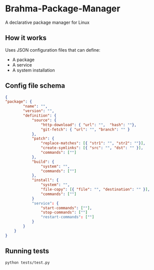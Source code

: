 # Brahma-Package-Manager
A declarative package manager for Linux 

## How it works
Uses JSON configuration files that can define:
- A package
- A service
- A system installation

## Config file schema
```json
{
"package": {
        "name": "",
        "version": "",
        "definition": {
            "source": {
                "http-download": { "url": "",  "hash": ""},
                "git-fetch": { "url": "", "branch": "" }
            },
            "patch": {
                "replace-matches": [{ "str1": "", "str2": ""}],
                "create-symlinks": [{ "src": "", "dst": "" }],
                "commands": [""]
            },
            "build": {
                "system": "",
                "commands": [""]
            },
            "install": {
                "system": "",
                "file-copy": [{ "file": "", "destination": "" }],
                "commands": [""]
            }
            "service": {
                "start-commands": [""],
                "stop-commands": [""]
                "restart-commands": [""]
            }
        }
    }
}
```

## Running tests
``` sh
python tests/test.py
```
